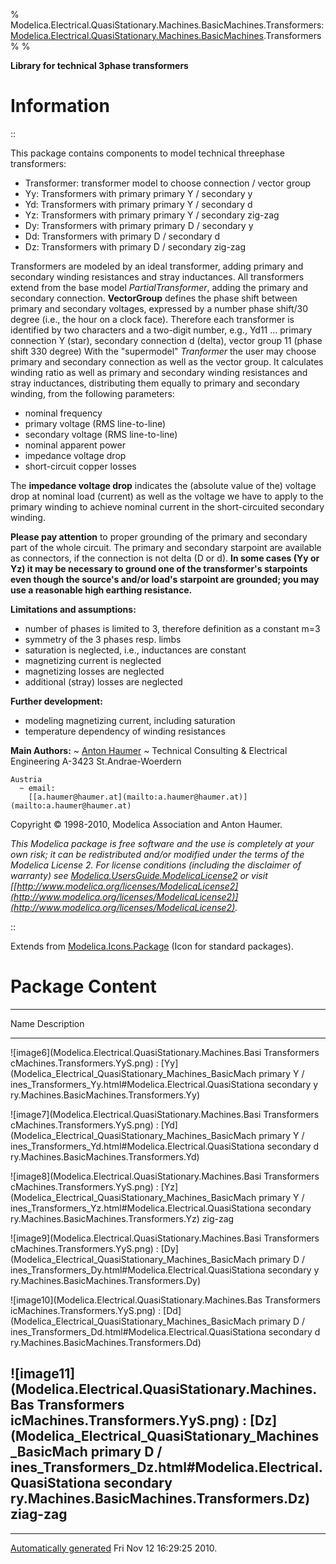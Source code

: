 % Modelica.Electrical.QuasiStationary.Machines.BasicMachines.Transformers:
  [Modelica.Electrical.QuasiStationary.Machines.BasicMachines](Modelica_Electrical_QuasiStationary_Machines_BasicMachines.html#Modelica.Electrical.QuasiStationary.Machines.BasicMachines).Transformers
% 
% 

**Library for technical 3phase transformers**

Information
===========

::

This package contains components to model technical threephase
transformers:

-   Transformer: transformer model to choose connection / vector group
-   Yy: Transformers with primary primary Y / secondary y
-   Yd: Transformers with primary primary Y / secondary d
-   Yz: Transformers with primary primary Y / secondary zig-zag
-   Dy: Transformers with primary primary D / secondary y
-   Dd: Transformers with primary D / secondary d
-   Dz: Transformers with primary D / secondary zig-zag

Transformers are modeled by an ideal transformer, adding primary and
secondary winding resistances and stray inductances. All transformers
extend from the base model *PartialTransformer*, adding the primary and
secondary connection. **VectorGroup** defines the phase shift between
primary and secondary voltages, expressed by a number phase shift/30
degree (i.e., the hour on a clock face). Therefore each transformer is
identified by two characters and a two-digit number, e.g., Yd11 ...
primary connection Y (star), secondary connection d (delta), vector
group 11 (phase shift 330 degree) With the "supermodel" *Tranformer* the
user may choose primary and secondary connection as well as the vector
group. It calculates winding ratio as well as primary and secondary
winding resistances and stray inductances, distributing them equally to
primary and secondary winding, from the following parameters:

-   nominal frequency
-   primary voltage (RMS line-to-line)
-   secondary voltage (RMS line-to-line)
-   nominal apparent power
-   impedance voltage drop
-   short-circuit copper losses

The **impedance voltage drop** indicates the (absolute value of the)
voltage drop at nominal load (current) as well as the voltage we have to
apply to the primary winding to achieve nominal current in the
short-circuited secondary winding.

**Please pay attention** to proper grounding of the primary and
secondary part of the whole circuit. The primary and secondary starpoint
are available as connectors, if the connection is not delta (D or d).
**In some cases (Yy or Yz) it may be necessary to ground one of the
transformer's starpoints even though the source's and/or load's
starpoint are grounded; you may use a reasonable high earthing
resistance.**

**Limitations and assumptions:**

-   number of phases is limited to 3, therefore definition as a constant
    m=3
-   symmetry of the 3 phases resp. limbs
-   saturation is neglected, i.e., inductances are constant
-   magnetizing current is neglected
-   magnetizing losses are neglected
-   additional (stray) losses are neglected

**Further development:**

-   modeling magnetizing current, including saturation
-   temperature dependency of winding resistances

**Main Authors:**
  ~ [Anton Haumer](http://www.haumer.at/)
      ~ Technical Consulting & Electrical Engineering A-3423
        St.Andrae-Woerdern

    Austria
      ~ email:
        [[a.haumer@haumer.at](mailto:a.haumer@haumer.at)](mailto:a.haumer@haumer.at)

Copyright © 1998-2010, Modelica Association and Anton Haumer.

*This Modelica package is free software and the use is completely at
your own risk; it can be redistributed and/or modified under the terms
of the Modelica License 2. For license conditions (including the
disclaimer of warranty) see
[Modelica.UsersGuide.ModelicaLicense2](Modelica_UsersGuide.html#Modelica.UsersGuide.ModelicaLicense2)
or visit
[[http://www.modelica.org/licenses/ModelicaLicense2](http://www.modelica.org/licenses/ModelicaLicense2)](http://www.modelica.org/licenses/ModelicaLicense2).*

::

Extends from
[Modelica.Icons.Package](Modelica_Icons_Package.html#Modelica.Icons.Package)
(Icon for standard packages).

Package Content
===============

  ------------------------------------------------------------------------
  Name                                                        Description
  ----------------------------------------------------------- ------------
  ![image6](Modelica.Electrical.QuasiStationary.Machines.Basi Transformers
  cMachines.Transformers.YyS.png)                             :
  [Yy](Modelica_Electrical_QuasiStationary_Machines_BasicMach primary Y /
  ines_Transformers_Yy.html#Modelica.Electrical.QuasiStationa secondary y
  ry.Machines.BasicMachines.Transformers.Yy)                  

  ![image7](Modelica.Electrical.QuasiStationary.Machines.Basi Transformers
  cMachines.Transformers.YyS.png)                             :
  [Yd](Modelica_Electrical_QuasiStationary_Machines_BasicMach primary Y /
  ines_Transformers_Yd.html#Modelica.Electrical.QuasiStationa secondary d
  ry.Machines.BasicMachines.Transformers.Yd)                  

  ![image8](Modelica.Electrical.QuasiStationary.Machines.Basi Transformers
  cMachines.Transformers.YyS.png)                             :
  [Yz](Modelica_Electrical_QuasiStationary_Machines_BasicMach primary Y /
  ines_Transformers_Yz.html#Modelica.Electrical.QuasiStationa secondary
  ry.Machines.BasicMachines.Transformers.Yz)                  zig-zag

  ![image9](Modelica.Electrical.QuasiStationary.Machines.Basi Transformers
  cMachines.Transformers.YyS.png)                             :
  [Dy](Modelica_Electrical_QuasiStationary_Machines_BasicMach primary D /
  ines_Transformers_Dy.html#Modelica.Electrical.QuasiStationa secondary y
  ry.Machines.BasicMachines.Transformers.Dy)                  

  ![image10](Modelica.Electrical.QuasiStationary.Machines.Bas Transformers
  icMachines.Transformers.YyS.png)                            :
  [Dd](Modelica_Electrical_QuasiStationary_Machines_BasicMach primary D /
  ines_Transformers_Dd.html#Modelica.Electrical.QuasiStationa secondary d
  ry.Machines.BasicMachines.Transformers.Dd)                  

  ![image11](Modelica.Electrical.QuasiStationary.Machines.Bas Transformers
  icMachines.Transformers.YyS.png)                            :
  [Dz](Modelica_Electrical_QuasiStationary_Machines_BasicMach primary D /
  ines_Transformers_Dz.html#Modelica.Electrical.QuasiStationa secondary
  ry.Machines.BasicMachines.Transformers.Dz)                  ziag-zag
  ------------------------------------------------------------------------

* * * * *

[Automatically generated](http://www.3ds.com/) Fri Nov 12 16:29:25 2010.
